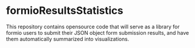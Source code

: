 # formioResultsStatistics
This repository contains opensource code that will serve as a library for formio users to submit their JSON object form submission results, and have them automatically summarized into visualizations.
